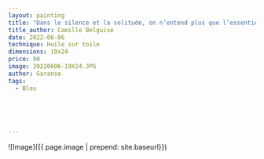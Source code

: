 ```yaml
---
layout: painting
title: "Dans le silence et la solitude, on n’entend plus que l’essentiel." 
title_author: Camille Belguise  
date: 2022-06-06
technique: Huile sur toile
dimensions: 19x24
price: 90
image: 20220606-19X24.JPG
author: Garanse
tags:
  - Bleu
  
 
  
  
  
---
```

![Image]({{ page.image | prepend: site.baseurl}})

